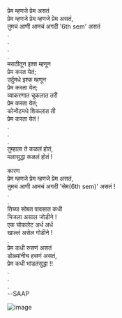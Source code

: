 प्रेम म्हणजे प्रेम असतं <br />
प्रेम म्हणजे प्रेम म्हणजे प्रेम असतं, <br />
तुमचं आणी आमचं अगदी '6th sem' असतं <br />
. <br />
. <br />
. <br />
. <br />
मराठीतून इश्श म्हणून <br />
प्रेम करत येतं; <br />
उर्दुमधे इश्क म्हणून <br />
प्रेम करता येत; <br />
व्याकरणात चूकलात तरी <br />
प्रेम करता येतं; <br />
कोन्वेंटमधे शिकलात ती <br />
प्रेम करता येतं ! <br />
. <br />
. <br />
. <br />
तुम्हाला ते कळलं होतं, <br />
मलासुद्धा कळलं होतं ! <br />

कारण <br />
प्रेम म्हणजे प्रेम म्हणजे प्रेम असतं, <br />
तुमचं आणी आमचं अगदी 'सेम(6th sem)' असतं ! <br />
. <br />
.<br />
तिच्या सोबत पावसात कधी <br />
भिजला असाल जोडीने ! <br />
एक चोकलेट अर्ध अर्ध <br />
खाल्लं असेल गोडीने ! <br />
. <br />
प्रेम कधी रुसणं असतं <br />
डोळ्यांनीच हसणं असतं, <br />
प्रेम कधी भांडतंसुद्धा !! <br />
. <br />
. <br />
. <br />
           --SAAP <br /> 
           
![image](https://user-images.githubusercontent.com/87658464/168869922-d5e810fa-bf24-4d4c-8a1e-39f59d75ae35.png)

           
